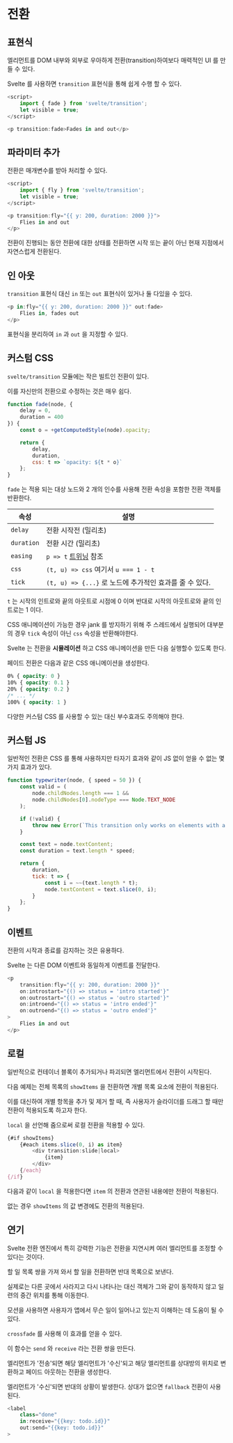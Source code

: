 # 전환

## 표현식

엘리먼트를 DOM 내부와 외부로 우아하게 전환(transition)하여보다 매력적인 UI 를 만들 수 있다.

Svelte 를 사용하면 `transition` 표현식을 통해 쉽게 수행 할 수 있다.

```javascript
<script>
    import { fade } from 'svelte/transition';
    let visible = true;
</script>

<p transition:fade>Fades in and out</p>
```

## 파라미터 추가

전환은 매개변수를 받아 처리할 수 있다.

```javascript
<script>
    import { fly } from 'svelte/transition';
    let visible = true;
</script>

<p transition:fly="{{ y: 200, duration: 2000 }}">
    Flies in and out
</p>
```

전환이 진행되는 동안 전환에 대한 상태를 전환하면 시작 또는 끝이 아닌 현재 지점에서 자연스럽게 전환된다.

## 인 아웃

`transition` 표현식 대신 `in` 또는 `out` 표현식이 있거나 둘 다있을 수 있다.

```javascript
<p in:fly="{{ y: 200, duration: 2000 }}" out:fade>
    Flies in, fades out
</p>
```

표현식을 분리하여 `in` 과 `out` 을 지정할 수 있다.

## 커스텀 CSS

`svelte/transition` 모듈에는 작은 빌트인 전환이 있다.

이를 자신만의 전환으로 수정하는 것은 매우 쉽다.

```javascript
function fade(node, {
    delay = 0,
    duration = 400
}) {
    const o = +getComputedStyle(node).opacity;

    return {
        delay,
        duration,
        css: t => `opacity: ${t * o}`
    };
}
```

`fade` 는 적용 되는 대상 노드와 2 개의 인수를 사용해 전환 속성을 포함한 전환 객체를 반환한다.

| 속성 | 설명 |
| --- | --- |
| `delay` | 전환 시작전 (밀리초) |
| `duration` | 전환 시간 (밀리초) |
| `easing` | `p => t` [트위닝](./9_motion.md#트위닝) 참조 |
| `css` | `(t, u) => css` 여기서 `u === 1 - t` |
| `tick` | `(t, u) => {...}` 로 노드에 추가적인 효과를 줄 수 있다. |

`t` 는 시작의 인트로와 끝의 아웃트로 시점에 0 이며 반대로 시작의 아웃트로와 끝의 인트로는 1 이다.

CSS 애니메이션이 가능한 경우 jank 를 방지하기 위해 주 스레드에서 실행되어 대부분의 경우 `tick` 속성이 아닌 `css` 속성을 반환해야한다.

Svelte 는 전환을 **시뮬레이션** 하고 CSS 애니메이션을 만든 다음 실행할수 있도록 한다.

페이드 전환은 다음과 같은 CSS 애니메이션을 생성한다.

```css
0% { opacity: 0 }
10% { opacity: 0.1 }
20% { opacity: 0.2 }
/* ... */
100% { opacity: 1 }
```

다양한 커스텀 CSS 를 사용할 수 있는 대신 부수효과도 주의해야 한다.

## 커스텀 JS

일반적인 전환은 CSS 를 통해 사용하지만 타자기 효과와 같이 JS 없이 얻을 수 없는 몇가지 효과가 있다.

```javascript
function typewriter(node, { speed = 50 }) {
    const valid = (
        node.childNodes.length === 1 &&
        node.childNodes[0].nodeType === Node.TEXT_NODE
    );

    if (!valid) {
        throw new Error(`This transition only works on elements with a single text node child`);
    }

    const text = node.textContent;
    const duration = text.length * speed;

    return {
        duration,
        tick: t => {
            const i = ~~(text.length * t);
            node.textContent = text.slice(0, i);
        }
    };
}
```

## 이벤트

전환의 시작과 종료를 감지하는 것은 유용하다.

Svelte 는 다른 DOM 이벤트와 동일하게 이벤트를 전달한다.

```javascript
<p
    transition:fly="{{ y: 200, duration: 2000 }}"
    on:introstart="{() => status = 'intro started'}"
    on:outrostart="{() => status = 'outro started'}"
    on:introend="{() => status = 'intro ended'}"
    on:outroend="{() => status = 'outro ended'}"
>
    Flies in and out
</p>
```

## 로컬

일반적으로 컨테이너 블록이 추가되거나 파괴되면 엘리먼트에서 전환이 시작된다.

다음 예제는 전체 목록의 `showItems` 을 전환하면 개별 목록 요소에 전환이 적용된다.

이를 대신하여 개별 항목을 추가 및 제거 할 때, 즉 사용자가 슬라이더를 드래그 할 때만 전환이 적용되도록 하고자 한다.

`local` 을 선언해 줌으로써 로컬 전환을 적용할 수 있다.

```javascript
{#if showItems}
    {#each items.slice(0, i) as item}
        <div transition:slide|local>
            {item}
        </div>
    {/each}
{/if}
```

다음과 같이 `local` 을 적용한다면 `item` 의 전환과 연관된 내용에만 전환이 적용된다.

없는 경우 `showItems` 의 값 변경에도 전환의 적용된다.

## 연기

Svelte 전환 엔진에서 특히 강력한 기능은 전환을 지연시켜 여러 엘리먼트를 조정할 수 있다는 것이다.

할 일 목록 쌍을 가져 와서 할 일을 전환하면 반대 목록으로 보낸다.

실제로는 다른 곳에서 사라지고 다시 나타나는 대신 객체가 그와 같이 동작하지 않고 일련의 중간 위치를 통해 이동한다.

모션을 사용하면 사용자가 앱에서 무슨 일이 일어나고 있는지 이해하는 데 도움이 될 수 있다.

`crossfade` 를 사용해 이 효과를 얻을 수 있다.

이 함수는 `send` 와 `receive` 라는 전환 쌍을 만든다.

엘리먼트가 '전송'되면 해당 엘리먼트가 '수신'되고 해당 엘리먼트를 상대방의 위치로 변환하고 페이드 아웃하는 전환을 생성한다.

엘리먼트가 '수신'되면 반대의 상황이 발생한다. 상대가 없으면 `fallback` 전환이 사용된다.

```javascript
<label
    class="done"
    in:receive="{{key: todo.id}}"
    out:send="{{key: todo.id}}"
>
```
